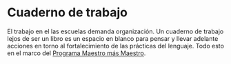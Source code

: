 # Cuaderno de trabajo

El trabajo en el las escuelas demanda organización. Un cuaderno de trabajo lejos de ser un libro es un espacio en blanco para pensar y llevar adelante acciones en torno al fortalecimiento de las prácticas del lenguaje.
Todo esto en el marco del [Programa Maestro más Maestro](http://maestromasmaestro.com.ar/).
